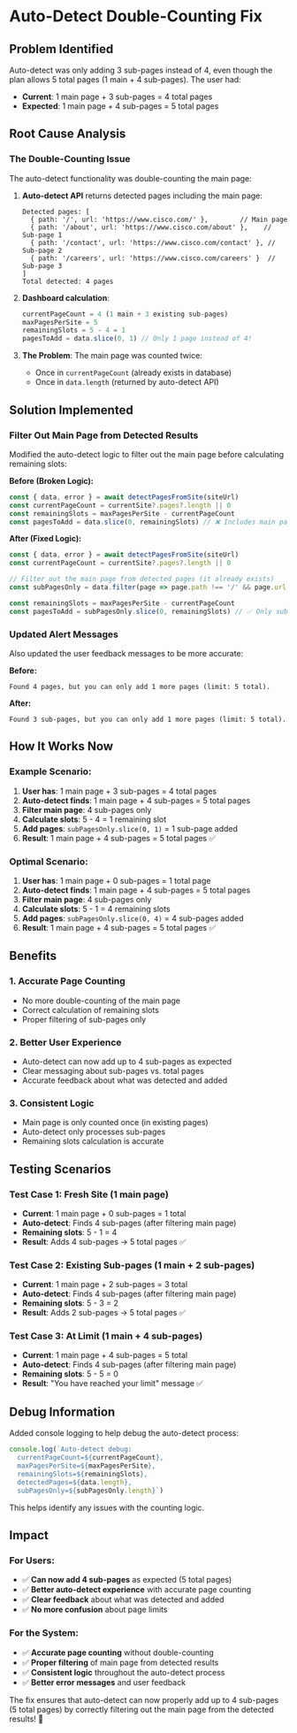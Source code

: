 # Auto-Detect Double-Counting Fix

## Problem Identified
Auto-detect was only adding 3 sub-pages instead of 4, even though the plan allows 5 total pages (1 main + 4 sub-pages). The user had:
- **Current**: 1 main page + 3 sub-pages = 4 total pages
- **Expected**: 1 main page + 4 sub-pages = 5 total pages

## Root Cause Analysis

### **The Double-Counting Issue**
The auto-detect functionality was double-counting the main page:

1. **Auto-detect API** returns detected pages including the main page:
   ```
   Detected pages: [
     { path: '/', url: 'https://www.cisco.com/' },        // Main page
     { path: '/about', url: 'https://www.cisco.com/about' },    // Sub-page 1
     { path: '/contact', url: 'https://www.cisco.com/contact' }, // Sub-page 2
     { path: '/careers', url: 'https://www.cisco.com/careers' }  // Sub-page 3
   ]
   Total detected: 4 pages
   ```

2. **Dashboard calculation**:
   ```typescript
   currentPageCount = 4 (1 main + 3 existing sub-pages)
   maxPagesPerSite = 5
   remainingSlots = 5 - 4 = 1
   pagesToAdd = data.slice(0, 1) // Only 1 page instead of 4!
   ```

3. **The Problem**: The main page was counted twice:
   - Once in `currentPageCount` (already exists in database)
   - Once in `data.length` (returned by auto-detect API)

## Solution Implemented

### **Filter Out Main Page from Detected Results**
Modified the auto-detect logic to filter out the main page before calculating remaining slots:

**Before (Broken Logic):**
```typescript
const { data, error } = await detectPagesFromSite(siteUrl)
const currentPageCount = currentSite?.pages?.length || 0
const remainingSlots = maxPagesPerSite - currentPageCount
const pagesToAdd = data.slice(0, remainingSlots) // ❌ Includes main page
```

**After (Fixed Logic):**
```typescript
const { data, error } = await detectPagesFromSite(siteUrl)
const currentPageCount = currentSite?.pages?.length || 0

// Filter out the main page from detected pages (it already exists)
const subPagesOnly = data.filter(page => page.path !== '/' && page.url !== siteUrl)

const remainingSlots = maxPagesPerSite - currentPageCount
const pagesToAdd = subPagesOnly.slice(0, remainingSlots) // ✅ Only sub-pages
```

### **Updated Alert Messages**
Also updated the user feedback messages to be more accurate:

**Before:**
```
Found 4 pages, but you can only add 1 more pages (limit: 5 total).
```

**After:**
```
Found 3 sub-pages, but you can only add 1 more pages (limit: 5 total).
```

## How It Works Now

### **Example Scenario:**
1. **User has**: 1 main page + 3 sub-pages = 4 total pages
2. **Auto-detect finds**: 1 main page + 4 sub-pages = 5 total pages
3. **Filter main page**: 4 sub-pages only
4. **Calculate slots**: 5 - 4 = 1 remaining slot
5. **Add pages**: `subPagesOnly.slice(0, 1)` = 1 sub-page added
6. **Result**: 1 main page + 4 sub-pages = 5 total pages ✅

### **Optimal Scenario:**
1. **User has**: 1 main page + 0 sub-pages = 1 total page
2. **Auto-detect finds**: 1 main page + 4 sub-pages = 5 total pages
3. **Filter main page**: 4 sub-pages only
4. **Calculate slots**: 5 - 1 = 4 remaining slots
5. **Add pages**: `subPagesOnly.slice(0, 4)` = 4 sub-pages added
6. **Result**: 1 main page + 4 sub-pages = 5 total pages ✅

## Benefits

### 1. **Accurate Page Counting**
- No more double-counting of the main page
- Correct calculation of remaining slots
- Proper filtering of sub-pages only

### 2. **Better User Experience**
- Auto-detect can now add up to 4 sub-pages as expected
- Clear messaging about sub-pages vs. total pages
- Accurate feedback about what was detected and added

### 3. **Consistent Logic**
- Main page is only counted once (in existing pages)
- Auto-detect only processes sub-pages
- Remaining slots calculation is accurate

## Testing Scenarios

### **Test Case 1: Fresh Site (1 main page)**
- **Current**: 1 main page + 0 sub-pages = 1 total
- **Auto-detect**: Finds 4 sub-pages (after filtering main page)
- **Remaining slots**: 5 - 1 = 4
- **Result**: Adds 4 sub-pages → 5 total pages ✅

### **Test Case 2: Existing Sub-pages (1 main + 2 sub-pages)**
- **Current**: 1 main page + 2 sub-pages = 3 total
- **Auto-detect**: Finds 4 sub-pages (after filtering main page)
- **Remaining slots**: 5 - 3 = 2
- **Result**: Adds 2 sub-pages → 5 total pages ✅

### **Test Case 3: At Limit (1 main + 4 sub-pages)**
- **Current**: 1 main page + 4 sub-pages = 5 total
- **Auto-detect**: Finds 4 sub-pages (after filtering main page)
- **Remaining slots**: 5 - 5 = 0
- **Result**: "You have reached your limit" message ✅

## Debug Information
Added console logging to help debug the auto-detect process:

```typescript
console.log(`Auto-detect debug: 
  currentPageCount=${currentPageCount}, 
  maxPagesPerSite=${maxPagesPerSite}, 
  remainingSlots=${remainingSlots}, 
  detectedPages=${data.length}, 
  subPagesOnly=${subPagesOnly.length}`)
```

This helps identify any issues with the counting logic.

## Impact

### **For Users:**
- ✅ **Can now add 4 sub-pages** as expected (5 total pages)
- ✅ **Better auto-detect experience** with accurate page counting
- ✅ **Clear feedback** about what was detected and added
- ✅ **No more confusion** about page limits

### **For the System:**
- ✅ **Accurate page counting** without double-counting
- ✅ **Proper filtering** of main page from detected results
- ✅ **Consistent logic** throughout the auto-detect process
- ✅ **Better error messages** and user feedback

The fix ensures that auto-detect can now properly add up to 4 sub-pages (5 total pages) by correctly filtering out the main page from the detected results! 🎉
